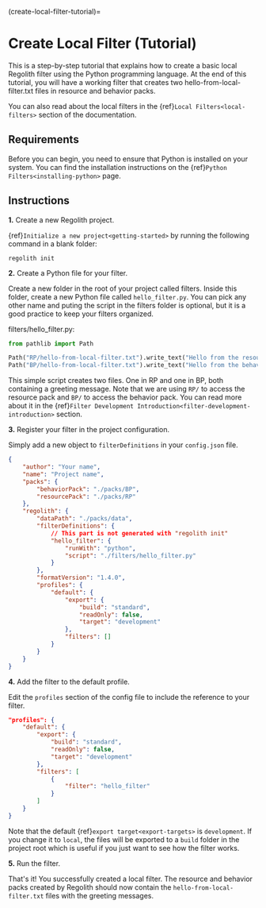 (create-local-filter-tutorial)=
# Create Local Filter (Tutorial)

This is a step-by-step tutorial that explains how to create a basic local Regolith filter using the Python programming language. At the end of this tutorial, you will have a working filter that creates two hello-from-local-filter.txt files in resource and behavior packs.

You can also read about the local filters in the {ref}`Local Filters<local-filters>` section of the documentation.

## Requirements

Before you can begin, you need to ensure that Python is installed on your system. You can find the installation instructions on the {ref}`Python Filters<installing-python>` page.

## Instructions

**1.** Create a new Regolith project.

{ref}`Initialize a new project<getting-started>` by running the following command in a blank folder:
```
regolith init
```

**2.** Create a Python file for your filter.

Create a new folder in the root of your project called filters. Inside this folder, create a new Python file called `hello_filter.py`. You can pick any other name and puting the script in the filters folder is optional, but it is a good practice to keep your filters organized.

filters/hello_filter.py:
```python
from pathlib import Path

Path("RP/hello-from-local-filter.txt").write_text("Hello from the resource pack!")
Path("BP/hello-from-local-filter.txt").write_text("Hello from the behavior pack!")
```
This simple script creates two files. One in RP and one in BP, both containing a greeting message. Note that we are using `RP/` to access the resource pack and `BP/` to access the behavior pack. You can read more about it in the {ref}`Filter Development Introduction<filter-development-introduction>` section.

**3.** Register your filter in the project configuration.

Simply add a new object to `filterDefinitions` in your `config.json` file.
```json
{
    "author": "Your name",
    "name": "Project name",
    "packs": {
        "behaviorPack": "./packs/BP",
        "resourcePack": "./packs/RP"
    },
    "regolith": {
        "dataPath": "./packs/data",
        "filterDefinitions": {
            // This part is not generated with "regolith init"
            "hello_filter": {
                "runWith": "python",
                "script": "./filters/hello_filter.py"
            }
        },
        "formatVersion": "1.4.0",
        "profiles": {
            "default": {
                "export": {
                    "build": "standard",
                    "readOnly": false,
                    "target": "development"
                },
                "filters": []
            }
        }
    }
}
```

**4.** Add the filter to the default profile.

Edit the `profiles` section of the config file to include the reference to your filter.
```json
"profiles": {
    "default": {
        "export": {
            "build": "standard",
            "readOnly": false,
            "target": "development"
        },
        "filters": [
            {
                "filter": "hello_filter"
            }
        ]
    }
}
```

Note that the default {ref}`export target<export-targets>` is `development`. If you change it to `local`, the files will be exported to a `build` folder in the project root which is useful if you just want to see how the filter works.

**5.** Run the filter.

That's it! You successfully created a local filter. The resource and behavior packs created by Regolith should now contain the `hello-from-local-filter.txt` files with the greeting messages.
